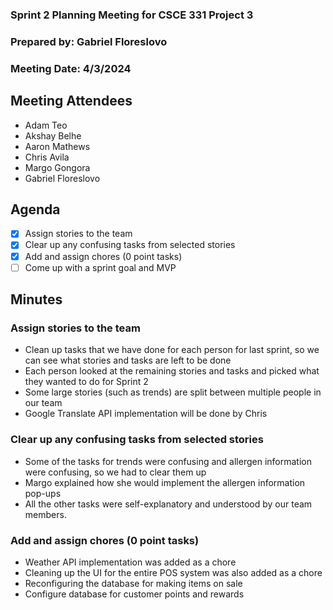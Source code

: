 ### Sprint 2 Planning Meeting for CSCE 331 Project 3
### Prepared by: Gabriel Floreslovo
### Meeting Date: 4/3/2024

## Meeting Attendees
- Adam Teo
- Akshay Belhe
- Aaron Mathews
- Chris Avila
- Margo Gongora
- Gabriel Floreslovo

## Agenda
- [x] Assign stories to the team
- [x] Clear up any confusing tasks from selected stories
- [x] Add and assign chores (0 point tasks)
- [ ] Come up with a sprint goal and MVP

## Minutes

### Assign stories to the team
- Clean up tasks that we have done for each person for last sprint, so we can see what stories and tasks are left to be done
- Each person looked at the remaining stories and tasks and picked what they wanted to do for Sprint 2
- Some large stories (such as trends) are split between multiple people in our team
- Google Translate API implementation will be done by Chris

### Clear up any confusing tasks from selected stories
- Some of the tasks for trends were confusing and allergen information were confusing, so we had to clear them up
- Margo explained how she would implement the allergen information pop-ups
- All the other tasks were self-explanatory and understood by our team members.

### Add and assign chores (0 point tasks)
- Weather API implementation was added as a chore
- Cleaning up the UI for the entire POS system was also added as a chore
- Reconfiguring the database for making items on sale
- Configure database for customer points and rewards